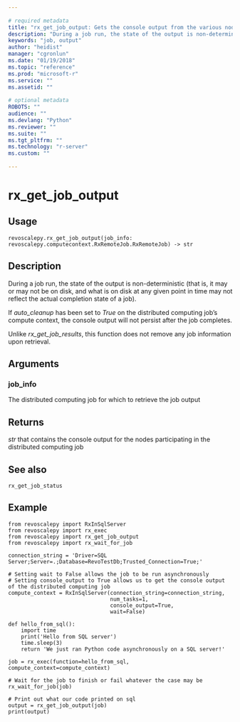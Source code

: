 ```yaml
--- 
 
# required metadata 
title: "rx_get_job_output: Gets the console output from the various nodes in a non-waiting distributed computing job." 
description: "During a job run, the state of the output is non-deterministic (that is, it may or may not be on disk, and what is on disk at any given point in time may not reflect the actual completion state of a job).If auto_cleanup has been set to True on the distributed computing job’s compute context, the console output will not persist after the job completes.Unlike rx_get_job_results, this function does not remove any job information upon retrieval." 
keywords: "job, output" 
author: "heidist" 
manager: "cgronlun" 
ms.date: "01/19/2018" 
ms.topic: "reference" 
ms.prod: "microsoft-r" 
ms.service: "" 
ms.assetid: "" 
 
# optional metadata 
ROBOTS: "" 
audience: "" 
ms.devlang: "Python" 
ms.reviewer: "" 
ms.suite: "" 
ms.tgt_pltfrm: "" 
ms.technology: "r-server" 
ms.custom: "" 
 
---
```


# rx_get_job_output


 


## Usage



```
revoscalepy.rx_get_job_output(job_info: revoscalepy.computecontext.RxRemoteJob.RxRemoteJob) -> str
```





## Description

During a job run, the state of the output is non-deterministic (that is, it may or may not be on disk, and what
is on disk at any given point in time may not reflect the actual completion state of a job).

If *auto_cleanup* has been set to *True* on the distributed computing job’s compute context, the console output
will not persist after the job completes.

Unlike *rx_get_job_results*, this function does not remove any job information upon retrieval.


## Arguments


### job_info

The distributed computing job for which to retrieve the job output


## Returns

*str* that contains the console output for the nodes participating in the distributed computing job


## See also

`rx_get_job_status`


## Example



```
from revoscalepy import RxInSqlServer
from revoscalepy import rx_exec
from revoscalepy import rx_get_job_output
from revoscalepy import rx_wait_for_job

connection_string = 'Driver=SQL Server;Server=.;Database=RevoTestDb;Trusted_Connection=True;'

# Setting wait to False allows the job to be run asynchronously
# Setting console_output to True allows us to get the console output of the distributed computing job
compute_context = RxInSqlServer(connection_string=connection_string,
                                num_tasks=1,
                                console_output=True,
                                wait=False)

def hello_from_sql():
    import time
    print('Hello from SQL server')
    time.sleep(3)
    return 'We just ran Python code asynchronously on a SQL server!'

job = rx_exec(function=hello_from_sql, compute_context=compute_context)

# Wait for the job to finish or fail whatever the case may be
rx_wait_for_job(job)

# Print out what our code printed on sql
output = rx_get_job_output(job)
print(output)
```

